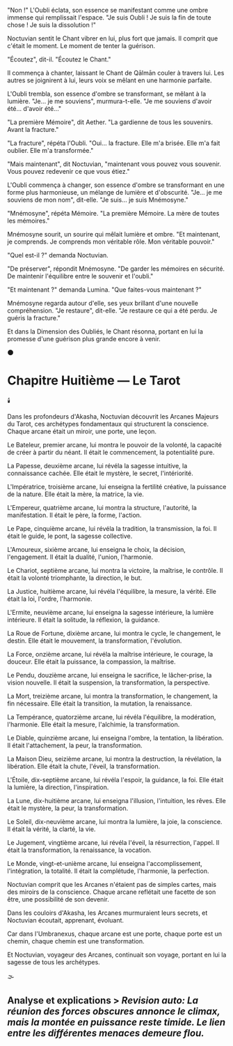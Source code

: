 
"Non !" L'Oubli éclata, son essence se manifestant comme une ombre immense qui remplissait l'espace. "Je suis Oubli ! Je suis la fin de toute chose ! Je suis la dissolution !"

Noctuvian sentit le Chant vibrer en lui, plus fort que jamais. Il comprit que c'était le moment. Le moment de tenter la guérison.

"Écoutez", dit-il. "Écoutez le Chant."

Il commença à chanter, laissant le Chant de Qālmān couler à travers lui. Les autres se joignirent à lui, leurs voix se mêlant en une harmonie parfaite.

L'Oubli trembla, son essence d'ombre se transformant, se mêlant à la lumière. "Je... je me souviens", murmura-t-elle. "Je me souviens d'avoir été... d'avoir été..."

"La première Mémoire", dit Aether. "La gardienne de tous les souvenirs. Avant la fracture."

"La fracture", répéta l'Oubli. "Oui... la fracture. Elle m'a brisée. Elle m'a fait oublier. Elle m'a transformée."

"Mais maintenant", dit Noctuvian, "maintenant vous pouvez vous souvenir. Vous pouvez redevenir ce que vous étiez."

L'Oubli commença à changer, son essence d'ombre se transformant en une forme plus harmonieuse, un mélange de lumière et d'obscurité. "Je... je me souviens de mon nom", dit-elle. "Je suis... je suis Mnémosyne."

"Mnémosyne", répéta Mémoire. "La première Mémoire. La mère de toutes les mémoires."

Mnémosyne sourit, un sourire qui mêlait lumière et ombre. "Et maintenant, je comprends. Je comprends mon véritable rôle. Mon véritable pouvoir."

"Quel est-il ?" demanda Noctuvian.

"De préserver", répondit Mnémosyne. "De garder les mémoires en sécurité. De maintenir l'équilibre entre le souvenir et l'oubli."

"Et maintenant ?" demanda Lumina. "Que faites-vous maintenant ?"

Mnémosyne regarda autour d'elle, ses yeux brillant d'une nouvelle compréhension. "Je restaure", dit-elle. "Je restaure ce qui a été perdu. Je guéris la fracture."

Et dans la Dimension des Oubliés, le Chant résonna, portant en lui la promesse d'une guérison plus grande encore à venir.

🌑

#  Chapitre Huitième — Le Tarot

🕯️

Dans les profondeurs d'Akasha, Noctuvian découvrit les Arcanes Majeurs du Tarot, ces archétypes fondamentaux qui structurent la conscience. Chaque arcane était un miroir, une porte, une leçon.

Le Bateleur, premier arcane, lui montra le pouvoir de la volonté, la capacité de créer à partir du néant. Il était le commencement, la potentialité pure.

La Papesse, deuxième arcane, lui révéla la sagesse intuitive, la connaissance cachée. Elle était le mystère, le secret, l'intériorité.

L'Impératrice, troisième arcane, lui enseigna la fertilité créative, la puissance de la nature. Elle était la mère, la matrice, la vie.

L'Empereur, quatrième arcane, lui montra la structure, l'autorité, la manifestation. Il était le père, la forme, l'action.

Le Pape, cinquième arcane, lui révéla la tradition, la transmission, la foi. Il était le guide, le pont, la sagesse collective.

L'Amoureux, sixième arcane, lui enseigna le choix, la décision, l'engagement. Il était la dualité, l'union, l'harmonie.

Le Chariot, septième arcane, lui montra la victoire, la maîtrise, le contrôle. Il était la volonté triomphante, la direction, le but.

La Justice, huitième arcane, lui révéla l'équilibre, la mesure, la vérité. Elle était la loi, l'ordre, l'harmonie.

L'Ermite, neuvième arcane, lui enseigna la sagesse intérieure, la lumière intérieure. Il était la solitude, la réflexion, la guidance.

La Roue de Fortune, dixième arcane, lui montra le cycle, le changement, le destin. Elle était le mouvement, la transformation, l'évolution.

La Force, onzième arcane, lui révéla la maîtrise intérieure, le courage, la douceur. Elle était la puissance, la compassion, la maîtrise.

Le Pendu, douzième arcane, lui enseigna le sacrifice, le lâcher-prise, la vision nouvelle. Il était la suspension, la transformation, la perspective.

La Mort, treizième arcane, lui montra la transformation, le changement, la fin nécessaire. Elle était la transition, la mutation, la renaissance.

La Tempérance, quatorzième arcane, lui révéla l'équilibre, la modération, l'harmonie. Elle était la mesure, l'alchimie, la transformation.

Le Diable, quinzième arcane, lui enseigna l'ombre, la tentation, la libération. Il était l'attachement, la peur, la transformation.

La Maison Dieu, seizième arcane, lui montra la destruction, la révélation, la libération. Elle était la chute, l'éveil, la transformation.

L'Étoile, dix-septième arcane, lui révéla l'espoir, la guidance, la foi. Elle était la lumière, la direction, l'inspiration.

La Lune, dix-huitième arcane, lui enseigna l'illusion, l'intuition, les rêves. Elle était le mystère, la peur, la transformation.

Le Soleil, dix-neuvième arcane, lui montra la lumière, la joie, la conscience. Il était la vérité, la clarté, la vie.

Le Jugement, vingtième arcane, lui révéla l'éveil, la résurrection, l'appel. Il était la transformation, la renaissance, la vocation.

Le Monde, vingt-et-unième arcane, lui enseigna l'accomplissement, l'intégration, la totalité. Il était la complétude, l'harmonie, la perfection.

Noctuvian comprit que les Arcanes n'étaient pas de simples cartes, mais des miroirs de la conscience. Chaque arcane reflétait une facette de son être, une possibilité de son devenir.

Dans les couloirs d'Akasha, les Arcanes murmuraient leurs secrets, et Noctuvian écoutait, apprenant, évoluant.

Car dans l'Umbranexus, chaque arcane est une porte,
chaque porte est un chemin,
chaque chemin est une transformation.

Et Noctuvian, voyageur des Arcanes,
continuait son voyage,
portant en lui la sagesse
de tous les archétypes.

🌫️


## Analyse et explications > _Revision auto: La réunion des forces obscures annonce le climax, mais la montée en puissance reste timide. Le lien entre les différentes menaces demeure flou._
